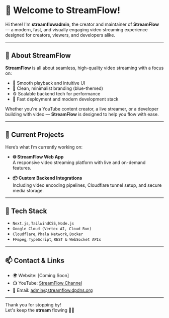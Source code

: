 # 👋 Welcome to StreamFlow!

Hi there! I'm **streamflowadmin**, the creator and maintainer of **StreamFlow** — a modern, fast, and visually engaging video streaming experience designed for creators, viewers, and developers alike.

---

## 🌊 About StreamFlow

**StreamFlow** is all about seamless, high-quality video streaming with a focus on:
- 🎥 Smooth playback and intuitive UI
- 🎨 Clean, minimalist branding (blue-themed)
- ⚙️ Scalable backend tech for performance
- 🚀 Fast deployment and modern development stack

Whether you're a YouTube content creator, a live streamer, or a developer building with video — **StreamFlow** is designed to help you flow with ease.

---

## 🔧 Current Projects

Here’s what I’m currently working on:

- **🌐 StreamFlow Web App**  
  A responsive video streaming platform with live and on-demand features.

- **📦 Custom Backend Integrations**  
  Including video encoding pipelines, Cloudflare tunnel setup, and secure media storage.

---

## 🚀 Tech Stack

- `Next.js`, `TailwindCSS`, `Node.js`
- `Google Cloud (Vertex AI, Cloud Run)`
- `Cloudflare`, `Phala Network`, `Docker`
- `FFmpeg`, `TypeScript`, `REST & WebSocket APIs`

---

## 📫 Contact & Links

- 🌍 Website: [Coming Soon]
- 📺 YouTube: [StreamFlow Channel](#)
- 📧 Email: admin@streamflow.dpdns.org

---

Thank you for stopping by!  
Let's keep the **stream** flowing 🚀💧
